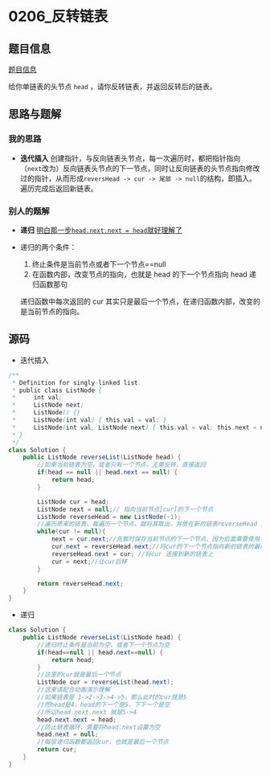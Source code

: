 # 0206_反转链表

##   题目信息

[题目信息](https://leetcode-cn.com/problems/reverse-linked-list/)

给你单链表的头节点 `head` ，请你反转链表，并返回反转后的链表。

##   思路与题解

### 		    我的思路

* **迭代插入**  创建指针，与反向链表头节点，每一次遍历时，都把指针指向（`next`改为）反向链表头节点的下一节点，同时让反向链表的头节点指向修改过的指针，从而形成`reversHead -> cur -> 尾部 -> null`的结构，即插入。遍历完成后返回新链表。

###     别人的题解

* **递归**  [明白那一步`head.next.next = head`就好理解了](https://leetcode-cn.com/problems/reverse-linked-list/solution/dong-hua-yan-shi-206-fan-zhuan-lian-biao-by-user74/)

* 递归的两个条件：

  1. 终止条件是当前节点或者下一个节点==null
  2. 在函数内部，改变节点的指向，也就是 head 的下一个节点指向 head 递归函数那句

  递归函数中每次返回的 cur 其实只是最后一个节点，在递归函数内部，改变的是当前节点的指向。


##   源码

* 迭代插入

```java
/**
 * Definition for singly-linked list.
 * public class ListNode {
 *     int val;
 *     ListNode next;
 *     ListNode() {}
 *     ListNode(int val) { this.val = val; }
 *     ListNode(int val, ListNode next) { this.val = val; this.next = next; }
 * }
 */
class Solution {
    public ListNode reverseList(ListNode head) {
        //如果当前链表为空，或者只有一个节点，无需反转，直接返回
        if(head == null || head.next == null) {
            return head;
        }

        ListNode cur = head;
        ListNode next = null;// 指向当前节点[cur]的下一个节点
        ListNode reverseHead = new ListNode(-1);
        //遍历原来的链表，每遍历一个节点，就将其取出，并放在新的链表reverseHead 的最前端
        while(cur != null){
            next = cur.next;//先暂时保存当前节点的下一个节点，因为后面需要使用
            cur.next = reverseHead.next;//将cur的下一个节点指向新的链表的最前端
            reverseHead.next = cur; //将cur 连接到新的链表上
            cur = next;//让cur后移
        }

        return reverseHead.next;
    }
}
```

* 递归

```java
class Solution {
	public ListNode reverseList(ListNode head) {
		//递归终止条件是当前为空，或者下一个节点为空
		if(head==null || head.next==null) {
			return head;
		}
		//这里的cur就是最后一个节点
		ListNode cur = reverseList(head.next);
		//这里请配合动画演示理解
		//如果链表是 1->2->3->4->5，那么此时的cur就是5
		//而head是4，head的下一个是5，下下一个是空
		//所以head.next.next 就是5->4
		head.next.next = head;
		//防止链表循环，需要将head.next设置为空
		head.next = null;
		//每层递归函数都返回cur，也就是最后一个节点
		return cur;
	}
}
```

